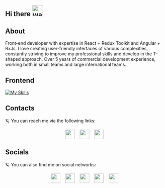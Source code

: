 ## Hi there <img src="https://raw.githubusercontent.com/MartinHeinz/MartinHeinz/master/wave.gif" alt="waving" width="35px"/>

## About
Front-end developer with expertise in React + Redux Toolkit and Angular + RxJs. I love creating user-friendly interfaces of various complexities, constantly striving to improve my professional skills and develop in the T-shaped approach. Over 5 years of commercial development experience, working both in small teams and large international teams.

## Frontend
[![My Skills](https://skillicons.dev/icons?i=react,redux,angular,next,js,ts,html,css,sass,less)](https://skillicons.dev)


## Contacts
🪐 You can reach me via the following links:

<div style="display: flex; flex-wrap: wrap; gap: 16px; margin: auto; width: fit-content;">
   <a target="blank" href="https://api.whatsapp.com/send?phone=79601254138">
      <img src="https://upload.wikimedia.org/wikipedia/commons/6/6b/WhatsApp.svg" width="30px" />
   </a>
   <a target="blank" href="https://t.me/AlexanderEvstafiadi">
      <img src="https://upload.wikimedia.org/wikipedia/commons/thumb/8/82/Telegram_logo.svg/640px-Telegram_logo.svg.png" width="30px" />
   </a>
   <a target="blank" href="mailto:aleksandrevstafiadi@gmail.com">
      <img src="https://upload.wikimedia.org/wikipedia/commons/thumb/7/7e/Gmail_icon_%282020%29.svg/2560px-Gmail_icon_%282020%29.svg.png" width="30px" />
   </a>
</div>

## Socials
🪐 You can also find me on social networks:

<div style="display: flex; flex-wrap: wrap; gap: 16px; margin: auto; width: fit-content;">
  <a target="blank" href="https://www.linkedin.com/in/alexander-evstafiadi">
    <img src="https://upload.wikimedia.org/wikipedia/commons/thumb/c/ca/LinkedIn_logo_initials.png/640px-LinkedIn_logo_initials.png" width="30px" />
  </a>
  <a target="blank" href="https://leetcode.com/u/a1exevs">
    <img src="https://cdn.iconscout.com/icon/free/png-256/free-leetcode-3628885-3030025.png" width="30px" />
  </a>
  <a target="blank" href="https://github.com/a1exevs">
    <img src="https://icon-library.com/images/github-icon/github-icon-1.jpg" width="30px" />
  </a>
  <a target="blank" href="https://www.youtube.com/@alexevs-gb">
     <img src="https://upload.wikimedia.org/wikipedia/commons/7/72/YouTube_social_white_square_%282017%29.svg" width="30px" />
  </a>
  <a target="blank" href="https://www.instagram.com/alexevs_gb">
    <img src="https://www.pngall.com/wp-content/uploads/5/Instagram-Logo-PNG-Image.png" width="30px" />
  </a>
</div>
  
<br/>
